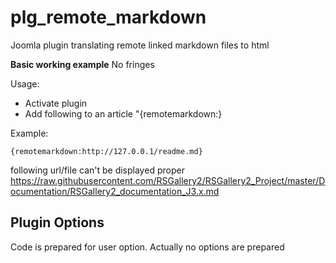 # plg_remote_markdown
Joomla plugin translating remote linked markdown files to html

**Basic working example** No fringes

Usage:
* Activate plugin 
* Add following to an article "{remotemarkdown:<file-url>}

Example:
```
{remotemarkdown:http://127.0.0.1/readme.md}
```

following url/file can't be displayed proper
https://raw.githubusercontent.com/RSGallery2/RSGallery2_Project/master/Documentation/RSGallery2_documentation_J3.x.md


## Plugin Options 
Code is prepared for user option. 
Actually no options are prepared 
